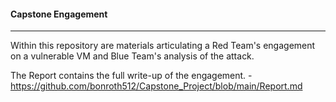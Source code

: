 #### Capstone Engagement

***

Within this repository are materials articulating a Red Team's engagement on a vulnerable VM and Blue Team's analysis of the attack.

The Report contains the full write-up of the engagement. 
-https://github.com/bonroth512/Capstone_Project/blob/main/Report.md



